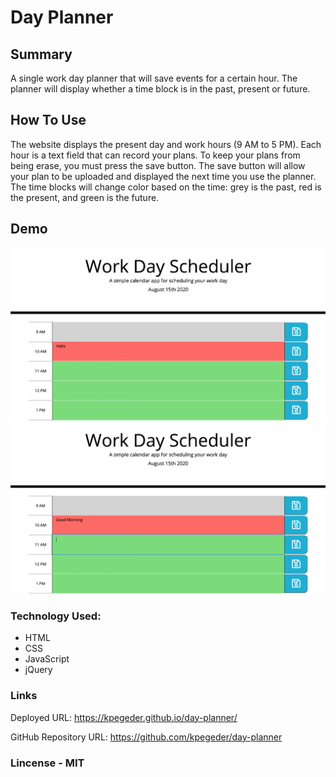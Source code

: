 # Day Planner

## Summary

A single work day planner that will save events for a certain hour. The planner will display whether a time block is in the past, present or future.

## How To Use

The website displays the present day and work hours (9 AM to 5 PM). Each hour is a text field that can record your plans. To keep your plans from being erase, you must press the save button. The save button will allow your plan to be uploaded and displayed the next time you use the planner. The time blocks will change color based on the time: grey is the past, red is the present, and green is the future.

## Demo

![demo images](./assets/images/hello.png)
![demo images](./assets/images/goodMorning.png)

### Technology Used:

- HTML
- CSS
- JavaScript
- jQuery

### Links

Deployed URL: https://kpegeder.github.io/day-planner/

GitHub Repository URL: https://github.com/kpegeder/day-planner

### Lincense - MIT
